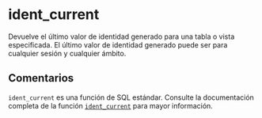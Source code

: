 ﻿---
SidebarGroup: "index-system-functions"
Autogenerated: true
---

# ident_current

Devuelve el último valor de identidad generado para una tabla o vista especificada. El último valor de identidad generado puede ser para cualquier sesión y cualquier ámbito.

## Comentarios 

`ident_current` es una función de SQL estándar. Consulte la documentación completa de la función [`ident_current`](https://learn.microsoft.com/es-es/sql/t-sql/functions/ident_current-transact-sql) para mayor información.
